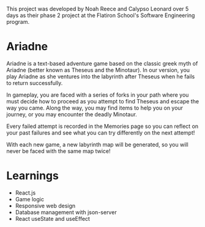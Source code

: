 This project was developed by Noah Reece and Calypso Leonard over 5 days as their phase 2 project at the Flatiron School's Software Engineering program.

# Ariadne

Ariadne is a text-based adventure game based on the classic greek myth of Ariadne (better known as Theseus and the Minotaur). In our version, you play Ariadne as she ventures into the labyrinth after Theseus when he fails to return successfully.

In gameplay, you are faced with a series of forks in your path where you must decide how to proceed as you attempt to find Theseus and escape the way you came. Along the way, you may find items to help you on your journey, or you may encounter the deadly Minotaur.

Every failed attempt is recorded in the Memories page so you can reflect on your past failures and see what you can try differently on the next attempt!

With each new game, a new labyrinth map will be generated, so you will never be faced with the same map twice!

# Learnings

- React.js
- Game logic
- Responsive web design
- Database management with json-server
- React useState and useEffect
